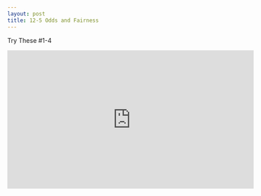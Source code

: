 ```yaml
---
layout: post
title: 12-5 Odds and Fairness
---
```

Try These #1-4
<iframe width="560" height="315" src="https://www.youtube.com/embed/gMyWWdyBCo8" frameborder="0" allow="autoplay; encrypted-media" allowfullscreen></iframe>
